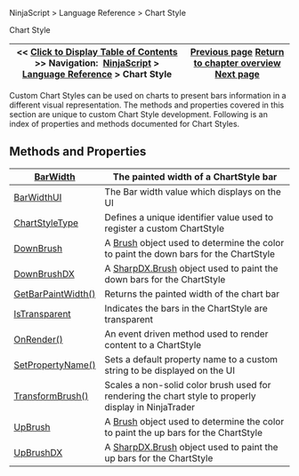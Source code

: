 ﻿
NinjaScript > Language Reference > Chart Style

Chart Style

| << [Click to Display Table of Contents](chart_style.md) >> **Navigation:**     [NinjaScript](ninjascript-1.md) > [Language Reference](language_reference_wip-1.md) > Chart Style | [Previous page](updatebar-1.md) [Return to chapter overview](language_reference_wip-1.md) [Next page](barwidth-1.md) |
| --- | --- |
Custom Chart Styles can be used on charts to present bars information in a different visual representation. The methods and properties covered in this section are unique to custom Chart Style development. Following is an index of properties and methods documented for Chart Styles.
 
## Methods and Properties

| [BarWidth](barwidth-1.md) | The painted width of a ChartStyle bar |
| --- | --- |
| [BarWidthUI](barwidthui-1.md) | The Bar width value which displays on the UI |
| [ChartStyleType](chartstyletype-1.md) | Defines a unique identifier value used to register a custom ChartStyle |
| [DownBrush](downbrush-1.md) | A [Brush](https://msdn.microsoft.com/en-us/library/system.windows.media.brush(v=vs.110).aspx) object used to determine the color to paint the down bars for the ChartStyle |
| [DownBrushDX](downbrushdx-1.md) | A [SharpDX.Brush](sharpdx_direct2d1_brush-1.md) object used to paint the down bars for the ChartStyle |
| [GetBarPaintWidth()](getbarpaintwidth-1.md) | Returns the painted width of the chart bar |
| [IsTransparent](istransparent-1.md) | Indicates the bars in the ChartStyle are transparent |
| [OnRender()](chartstyle_onrender-1.md) | An event driven method used to render content to a ChartStyle |
| [SetPropertyName()](setpropertyname-1.md) | Sets a default property name to a custom string to be displayed on the UI |
| [TransformBrush()](transformbrush-1.md) | Scales a non-solid color brush used for rendering the chart style to properly display in NinjaTrader |
| [UpBrush](upbrush-1.md) | A [Brush](https://msdn.microsoft.com/en-us/library/system.windows.media.brush(v=vs.110).aspx) object used to determine the color to paint the up bars for the ChartStyle |
| [UpBrushDX](upbrushdx-1.md) | A [SharpDX.Brush](sharpdx_direct2d1_brush-1.md) object used to paint the up bars for the ChartStyle |
